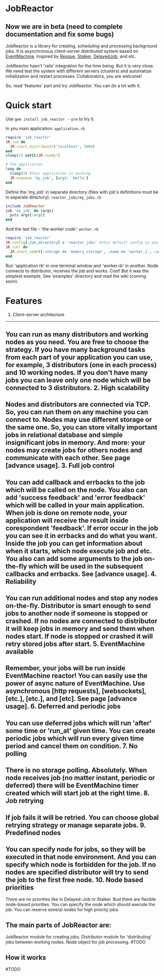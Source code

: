 JobReactor
==========
Now we are in beta (need to complete documentation and fix some bugs)
---------------------------------------------------

JobReactor is a library for creating, scheduling and processing background jobs.
It is asynchronous client-server distributed system based on [EventMachine][0].
Inspired by [Resque][1], [Stalker][2], [DelayedJob][3], and etc.

JobReactor hasn't 'rails' integration for the time being.
But it is very close. We need test the system with different servers (clusters) and automatize initialization and restart processes.
Collaborators, you are welcome!

So, read 'features' part and try JobReactor. You can do a lot with it.

Quick start
===========
Use `gem install job_reactor --pre` to try it.

In you main application:
`application.rb`
``` ruby
require 'job_reactor'
JR.run do
  JR.start_distributor('localhost', 5000)
end
sleep(1) until(JR.ready?)

# The application
loop do
  sleep(3) #Your application is working
  JR.enqueue 'my_job', {arg1: 'Hello'}
end
```
Define the 'my_job' in separate directory (files with job's definitions must be in separate directory):
`reactor_jobs/my_jobs.rb`
``` ruby
include JobReactor
job 'my_job' do |args|
  puts args[:arg1]
end
```
And the last file - 'the worker code':
`worker.rb`
``` ruby
require 'job_reactor'
JR.config[:job_directory] = 'reactor_jobs' #this default config so you can omit this line
JR.run! do
  JR.start_node({:storage => 'memory_storage', :name => 'worker_1', :server => ['localhost', 5001], :distributors => [['localhost', 5000]] })
end
```
Run 'application.rb' in one terminal window and 'worker.rb' in another.
Node connects to distributor, receives the job and works.
Cool! But it was the simplest example. See 'examples' directory and read the wiki (coming soon).

Features
=============
1. Client-server architecture
-----------------------------
You can run as many distributors and working nodes as you need. You are free to choose the strategy.
If you have many background tasks from each part of your application you can use, for example, 3 distributors (one in each process) and 10 working nodes.
If you don't have many jobs you can leave only one node which will be connected to 3 distributors.
2. High scalability
-------------------
Nodes and distributors are connected via TCP. So, you can run them on any machine you can connect to.
Nodes may use different storage or the same one. So, you can store vitally important jobs in relational database and
simple insignificant jobs in memory.
And more: your nodes may create jobs for others nodes and communicate with each other. See page [advance usage].
3. Full job control
-------------------
You can add callback and errbacks to the job which will be called on the node.
You also can add 'success feedback' and 'error feedback' which will be called in your main application.
When job is done on remote node, your application will receive the result inside corespondent 'feedback'.
If error occur in the job you can see it in errbacks and do what you want.
Inside the job you can get information about when it starts, which node execute job and etc.
You also can add some arguments to the job on-the-fly which will be used in the subsequent callbacks and errbacks. See [advance usage].
4. Reliability
--------------
You can run additional nodes and stop any nodes on-the-fly.
Distributor is smart enough to send jobs to another node if someone is stopped or crashed.
If no nodes are connected to distributor it will keep jobs in memory and send them when nodes start.
If node is stopped or crashed it will retry stored jobs after start.
5. EventMachine available
-------------------------
Remember, your jobs will be run inside EventMachine reactor! You can easily use the power of async nature of EventMachine.
Use asynchronous [http requests], [websockets], [etc.], [etc.], and [etc]. See page [advance usage].
6. Deferred and periodic jobs
-----------------------------
You can use deferred jobs which will run 'after' some time or 'run_at' given time.
You can create periodic jobs which will run every given time period and cancel them on condition.
7. No polling
-------------
There is no storage polling. Absolutely. When node receives job (no matter instant, periodic or deferred) there will be EventMachine timer created
which will start job at the right time.
8. Job retrying
--------------
If job fails it will be retried. You can choose global retrying strategy or manage separate jobs.
9. Predefined nodes
-------------------
You can specify node for jobs, so they will be executed in that node environment. And you can specify which node is forbidden for the job.
If no nodes are specified distributor will try to send the job to the first free node.
10. Node based priorities
-----------------------
There are no priorities like in Delayed::Job or Stalker. Bud there are flexible node-based priorities.
You can specify the node which should execute the job. You can reserve several nodes for high priority jobs.



The main parts of JobReactor are:
---------------------------------
JobReactor module for creating jobs.
Distributor module for 'distributing' jobs between working nodes.
Node object for job processing.
#TODO








How it works
------------
#TODO





[0]: http://rubyeventmachine.com
[1]: https://github.com/defunkt/resque
[2]: https://github.com/han/stalker
[3]: https://github.com/tobi/delayed_job